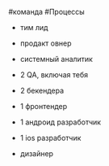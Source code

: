 #команда #Процессы 

- тим лид
    
- продакт овнер
    
- системный аналитик
    
- 2 QA, включая тебя
    
- 2 бекендера
    
- 1 фронтендер
    
- 1 андроид разработчик
    
- 1 ios разработчик
    
- дизайнер